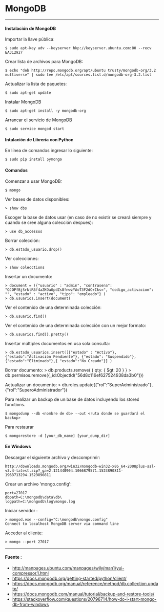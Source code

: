 # MongoDB

---

#### Instalación de MongoDB

Importar la llave pública:

    $ sudo apt-key adv --keyserver hkp://keyserver.ubuntu.com:80 --recv EA312927
    
Crear lista de archivos para MongoDB:

    $ echo "deb http://repo.mongodb.org/apt/ubuntu trusty/mongodb-org/3.2 multiverse" | sudo tee /etc/apt/sources.list.d/mongodb-org-3.2.list
    
Actualizar la lista de paquetes:

    $ sudo apt-get update
    
Instalar MongoDB

    $ sudo apt-get install -y mongodb-org
    
Arrancar el servicio de MongoDB
    
    $ sudo service mongod start

#### Intalación de Librería con Python

En línea de comandos ingresar lo siguiente:

    $ sudo pip install pymongo
    
#### Comandos

Comenzar a usar MongoDB:
    
    $ mongo

Ver bases de datos disponibles:

    > show dbs

Escoger la base de datos usar (en caso de no existir se creará siempre y cuando se cree alguna colección despues):

    > use db_accessos
    
Borrar colección:

    > db.estado_usuario.drop()
    
Ver colecciones:

    > show colecctions
    
Insertar un documento:

    > document = ({"usuario" : "admin", "contrasena": "QJOPfBjSrktR5f4aZKOaGpdZs8fnwzYAoT3F2dOrIks=", "codigo_activacion": "", "estado" : "activo", "tipo": "empleado"} )
    > db.usuarios.insert(document)

Ver el contenido de una determinada colección:
    
    > db.usuario.find()
    
Ver el contenido de una determinada colección con un mejor formato:

    > db.usuarios.find().pretty()
    
Insertar múltiples documentos en usa sola consulta:

    > db.estado_usuarios.insert([{"estado" : "Activo"}, {"estado":"Activación Pendiente"}, {"estado": "Suspendido"}, {"estado":"Eliminado"},{ "estado":"No Creado"}] )
    
Borrar documento:
    > db.products.remove( { qty: { $gt: 20 } }
    > db.permisos.remove({_id:ObjectId("56d8c116ef627524938da3b0")})

Actualizar un documento:
    > db.roles.update({"rol":"SuperAdministrado"}, {"rol":"SuperoAdministrador"})
    
Para realizar un backup de un base de datos incluyendo los stored functions.

    $ mongodump --db <nombre de db> --out <ruta donde se guardará el backup>
    
Para restaurar

    $ mongorestore -d [your_db_name] [your_dump_dir]
    
#### En Windows

Descargar el siguiente archivo y descomprimir:

    http://downloads.mongodb.org/win32/mongodb-win32-x86_64-2008plus-ssl-v3.4-latest.zip?_ga=2.121440904.1066879571.1523890811-1963713294.1523890811
    
Crear un archivo 'mongo.config':
  
    port=27017
    dbpath=C:\mongodb\data\db\
    logpath=C:\mongodb\log\mongo.log
    
Iniciar servidor :

    > mongod.exe --config="C:\mongodb\mongo.config"
    Connect to localhost MongoDB server via command line

Acceder al cliente:

    > mongo --port 27017

---

#### Fuente : 

+ http://manpages.ubuntu.com/manpages/wily/man1/yui-compressor.1.html
+ https://docs.mongodb.org/getting-started/python/client/
+ https://docs.mongodb.org/manual/reference/method/db.collection.update/
+ https://docs.mongodb.com/manual/tutorial/backup-and-restore-tools/
+ https://stackoverflow.com/questions/20796714/how-do-i-start-mongo-db-from-windows
